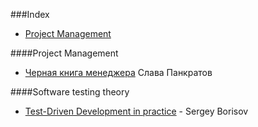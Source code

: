 ###Index
* [Project Management](#project-management)


####Project Management
* [Черная книга менеджера](http://www.stratoplan.ru/free/mbb/) Слава Панкратов

####Software testing theory
* [Test-Driven Development in practice](https://github.com/risik/tdd-book) - Sergey Borisov
